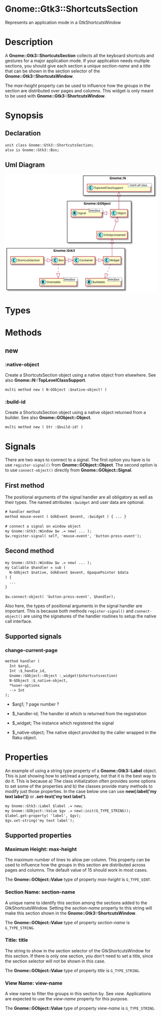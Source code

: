 Gnome::Gtk3::ShortcutsSection
=============================

Represents an application mode in a GtkShortcutsWindow

Description
===========

A **Gnome::Gtk3::ShortcutsSection** collects all the keyboard shortcuts and gestures for a major application mode. If your application needs multiple sections, you should give each section a unique *section-name* and a *title* that can be shown in the section selector of the **Gnome::Gtk3::ShortcutsWindow**.

The *max-height* property can be used to influence how the groups in the section are distributed over pages and columns. This widget is only meant to be used with **Gnome::Gtk3::ShortcutsWindow**.

Synopsis
========

Declaration
-----------

    unit class Gnome::Gtk3::ShortcutsSection;
    also is Gnome::Gtk3::Box;

Uml Diagram
-----------

![](plantuml/ShortcutsSection.svg)

Types
=====

Methods
=======

new
---

### :native-object

Create a ShortcutsSection object using a native object from elsewhere. See also **Gnome::N::TopLevelClassSupport**.

    multi method new ( N-GObject :$native-object! )

### :build-id

Create a ShortcutsSection object using a native object returned from a builder. See also **Gnome::GObject::Object**.

    multi method new ( Str :$build-id! )

Signals
=======

There are two ways to connect to a signal. The first option you have is to use `register-signal()` from **Gnome::GObject::Object**. The second option is to use `connect-object()` directly from **Gnome::GObject::Signal**.

First method
------------

The positional arguments of the signal handler are all obligatory as well as their types. The named attributes `:$widget` and user data are optional.

    # handler method
    method mouse-event ( GdkEvent $event, :$widget ) { ... }

    # connect a signal on window object
    my Gnome::Gtk3::Window $w .= new( ... );
    $w.register-signal( self, 'mouse-event', 'button-press-event');

Second method
-------------

    my Gnome::Gtk3::Window $w .= new( ... );
    my Callable $handler = sub (
      N-GObject $native, GdkEvent $event, OpaquePointer $data
    ) {
      ...
    }

    $w.connect-object( 'button-press-event', $handler);

Also here, the types of positional arguments in the signal handler are important. This is because both methods `register-signal()` and `connect-object()` are using the signatures of the handler routines to setup the native call interface.

Supported signals
-----------------

### change-current-page

    method handler (
      Int $arg1,
      Int :$_handle_id,
      Gnome::GObject::Object :_widget($shortcutssection)
      N-GObject :$_native-object,
      *%user-options
      --> Int
    );

  * $arg1; ? page number ?

  * $_handler-id; The handler id which is returned from the registration

  * $_widget; The instance which registered the signal

  * $_native-object; The native object provided by the caller wrapped in the Raku object.

Properties
==========

An example of using a string type property of a **Gnome::Gtk3::Label** object. This is just showing how to set/read a property, not that it is the best way to do it. This is because a) The class initialization often provides some options to set some of the properties and b) the classes provide many methods to modify just those properties. In the case below one can use **new(:label('my text label'))** or **.set-text('my text label')**.

    my Gnome::Gtk3::Label $label .= new;
    my Gnome::GObject::Value $gv .= new(:init(G_TYPE_STRING));
    $label.get-property( 'label', $gv);
    $gv.set-string('my text label');

Supported properties
--------------------

### Maximum Height: max-height

The maximum number of lines to allow per column. This property can be used to influence how the groups in this section are distributed across pages and columns. The default value of 15 should work in most cases.

The **Gnome::GObject::Value** type of property *max-height* is `G_TYPE_UINT`.

### Section Name: section-name

A unique name to identify this section among the sections added to the GtkShortcutsWindow. Setting the *section-name* property to this string will make this section shown in the **Gnome::Gtk3::ShortcutsWindow**.

The **Gnome::GObject::Value** type of property *section-name* is `G_TYPE_STRING`.

### Title: title

The string to show in the section selector of the GtkShortcutsWindow for this section. If there is only one section, you don't need to set a title, since the section selector will not be shown in this case.

The **Gnome::GObject::Value** type of property *title* is `G_TYPE_STRING`.

### View Name: view-name

A view name to filter the groups in this section by. See *view*. Applications are expected to use the *view-name* property for this purpose.

The **Gnome::GObject::Value** type of property *view-name* is `G_TYPE_STRING`.

